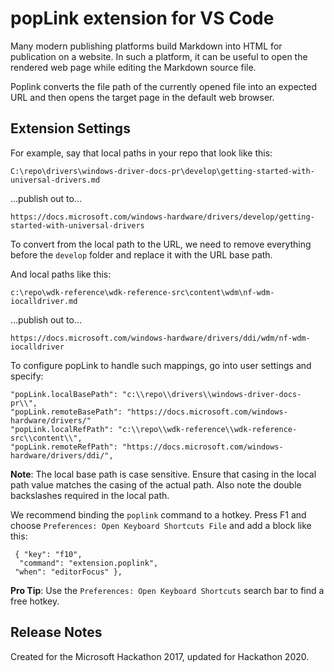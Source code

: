 # popLink extension for VS Code

Many modern publishing platforms build Markdown into HTML for publication on a website. In such a platform, it can be useful to open the rendered web page while editing the Markdown source file.

Poplink converts the file path of the currently opened file into an expected URL and then opens the target page in the default web browser.

## Extension Settings

For example, say that local paths in your repo that look like this:

`C:\repo\drivers\windows-driver-docs-pr\develop\getting-started-with-universal-drivers.md`

...publish out to...

`https://docs.microsoft.com/windows-hardware/drivers/develop/getting-started-with-universal-drivers`

To convert from the local path to the URL, we need to remove everything before the `develop` folder and replace it with the URL base path.

And local paths like this:

`c:\repo\wdk-reference\wdk-reference-src\content\wdm\nf-wdm-iocalldriver.md`

...publish out to...

`https://docs.microsoft.com/windows-hardware/drivers/ddi/wdm/nf-wdm-iocalldriver`

To configure popLink to handle such mappings, go into user settings and specify:

```
"popLink.localBasePath": "c:\\repo\\drivers\\windows-driver-docs-pr\\",
"popLink.remoteBasePath": "https://docs.microsoft.com/windows-hardware/drivers/"
"popLink.localRefPath": "c:\\repo\\wdk-reference\\wdk-reference-src\\content\\",
"popLink.remoteRefPath": "https://docs.microsoft.com/windows-hardware/drivers/ddi/",
```

**Note**: The local base path is case sensitive.  Ensure that casing in the local path value matches the casing of the actual path.  Also note the double backslashes required in the local path.

We recommend binding the `poplink` command to a hotkey. Press F1 and choose `Preferences: Open Keyboard Shortcuts File` and add a block like this:

```
 { "key": "f10", 
  "command": "extension.poplink",
 "when": "editorFocus" },
 ```
 
**Pro Tip**: Use the `Preferences: Open Keyboard Shortcuts` search bar to find a free hotkey.

## Release Notes

Created for the Microsoft Hackathon 2017, updated for Hackathon 2020.


